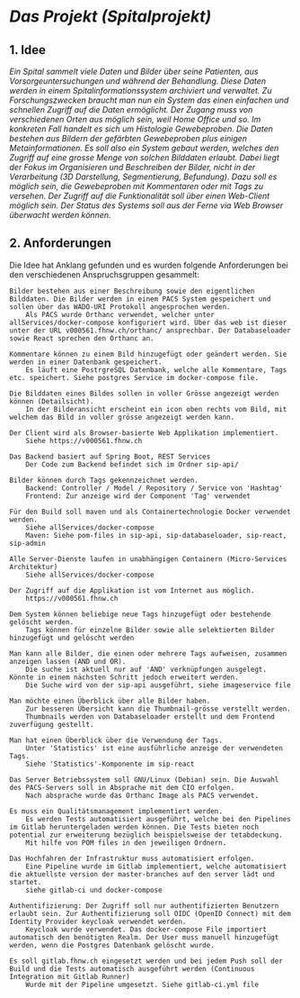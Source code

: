 # _**Das Projekt (Spitalprojekt)**_

## **1. Idee**

_Ein Spital sammelt viele Daten und Bilder über seine Patienten, aus Vorsorgeuntersuchungen und während der Behandlung. Diese Daten werden in einem Spitalinformationssystem archiviert und verwaltet. Zu Forschungszwecken braucht man nun ein System das einen einfachen und schnellen Zugriff auf die Daten ermöglicht. Der Zugang muss von verschiedenen Orten aus möglich sein, weil Home Office und so.
Im konkreten Fall handelt es sich um Histologie Gewebeproben. Die Daten bestehen aus Bildern der gefärbten Gewebeproben plus einigen Metainformationen.
Es soll also ein System gebaut werden, welches den Zugriff auf eine grosse Menge von solchen Bilddaten erlaubt. Dabei liegt der Fokus im Organisieren und Beschreiben der Bilder, nicht in der Verarbeitung (3D Darstellung, Segmentierung, Befundung). Dazu soll es möglich sein, die Gewebeproben mit Kommentaren oder mit Tags zu versehen.
Der Zugriff auf die Funktionalität soll über einen Web-Client möglich sein. Der Status des Systems soll aus der Ferne via Web Browser überwacht werden können._

## **2. Anforderungen**

Die Idee hat Anklang gefunden und es wurden folgende Anforderungen bei den verschiedenen Anspruchsgruppen gesammelt:

    Bilder bestehen aus einer Beschreibung sowie den eigentlichen Bilddaten. Die Bilder werden in einem PACS System gespeichert und sollen über das WADO-URI Protokoll angesprochen werden.
        Als PACS wurde Orthanc verwendet, welcher unter allServices/docker-compose konfiguriert wird. Über das web ist dieser unter der URL v000561.fhnw.ch/orthanc/ ansprechbar. Der Databaseloader sowie React sprechen den Orthanc an.

    Kommentare können zu einem Bild hinzugefügt oder geändert werden. Sie werden in einer Datenbank gespeichert.
        Es läuft eine PostrgreSQL Datenbank, welche alle Kommentare, Tags etc. speichert. Siehe postgres Service im docker-compose file. 

    Die Bilddaten eines Bildes sollen in voller Grösse angezeigt werden können (Detailsicht).
        In der Bilderansicht erscheint ein icon oben rechts vom Bild, mit welchem das Bild in voller grösse angezeigt werden kann.

    Der Client wird als Browser-basierte Web Applikation implementiert.
        Siehe https://v000561.fhnw.ch

    Das Backend basiert auf Spring Boot, REST Services
        Der Code zum Backend befindet sich im Ordner sip-api/

    Bilder können durch Tags gekennzeichnet werden.
        Backend: Controller / Model / Repository / Service von 'Hashtag'
        Frontend: Zur anzeige wird der Component 'Tag' verwendet

    Für den Build soll maven und als Containertechnologie Docker verwendet werden.
        Siehe allServices/docker-compose
        Maven: Siehe pom-files in sip-api, sip-databaseloader, sip-react, sip-admin

    Alle Server-Dienste laufen in unabhängigen Containern (Micro-Services Architektur)
        Siehe allServices/docker-compose

    Der Zugriff auf die Applikation ist vom Internet aus möglich.
        https://v000561.fhnw.ch

    Dem System können beliebige neue Tags hinzugefügt oder bestehende gelöscht werden.
        Tags können für einzelne Bilder sowie alle selektierten Bilder hinzugefügt und gelöscht werden

    Man kann alle Bilder, die einen oder mehrere Tags aufweisen, zusammen anzeigen lassen (AND und OR).
        Die suche ist aktuell nur auf 'AND' verknüpfungen ausgelegt. Könnte in einem nächsten Schritt jedoch erweitert werden.
        Die Suche wird von der sip-api ausgeführt, siehe imageservice file

    Man möchte einen Überblick über alle Bilder haben.
        Zur besseren Übersicht kann die Thumbnail-grösse verstellt werden.
        Thumbnails werden von Databaseloader erstellt und dem Frontend zuverfügung gestellt.

    Man hat einen Überblick über die Verwendung der Tags.
        Unter 'Statistics' ist eine ausführliche anzeige der verwendeten Tags.
        Siehe 'Statistics'-Komponente im sip-react

    Das Server Betriebssystem soll GNU/Linux (Debian) sein. Die Auswahl des PACS-Servers soll in Absprache mit dem CIO erfolgen.
        Nach absprache wurde das Orthanc Image als PACS verwendet.

    Es muss ein Qualitätsmanagement implementiert werden.
        Es werden Tests automatisiert ausgeführt, welche bei den Pipelines im Gitlab heruntergeladen werden können. Die Tests bieten noch potential zur erweiterung bezüglich beispielsweise der tetabdeckung.
        Mit hilfe von POM files in den jeweiligen Ordnern.

    Das Hochfahren der Infrastruktur muss automatisiert erfolgen.
        Eine Pipeline wurde im Gitlab implementiert, welche automatisiert die aktuellste version der master-branches auf den server lädt und startet.
        siehe gitlab-ci und docker-compose

    Authentifizierung: Der Zugriff soll nur authentifizierten Benutzern erlaubt sein. Zur Authentifizierung soll OIDC (OpenID Connect) mit dem Identity Provider keycloak verwendet werden.
        Keycloak wurde verwendet. Das docker-compose File importiert automatisch den benötigten Realm. Der User muss manuell hinzugefügt werden, wenn die Postgres Datenbank gelöscht wurde.

    Es soll gitlab.fhnw.ch eingesetzt werden und bei jedem Push soll der Build und die Tests automatisch ausgeführt werden (Continuous Integration mit Gitlab Runner)
        Wurde mit der Pipeline umgesetzt. Siehe gitlab-ci.yml file

